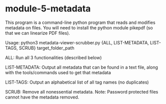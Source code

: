 # module-5-metadata

This program is a command-line python program that reads and modifies metadata on files.
You will need to install the python module pikepdf (so that we can linearize PDF files). 


Usage:
python3 metadata-viewer-scrubber.py {ALL, LIST-METADATA, LIST-TAGS, SCRUB} target_folder_path

ALL: Run all 3 functionalities (described below)

LIST-METADATA: Output all metadata that can be found in a text file, along with the tools/commands used to get that metadata

LIST-TAGS: Output an alphabetical list of all tag names (no duplicates)

SCRUB: Remove all nonessential metadata. Note: Password protected files cannot have the metadata removed. 
